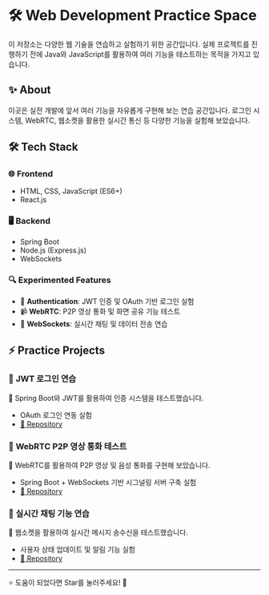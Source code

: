 # 🛠 Web Development Practice Space

이 저장소는 다양한 웹 기술을 연습하고 실험하기 위한 공간입니다. 실제 프로젝트를 진행하기 전에 Java와 JavaScript를 활용하여 여러 기능을 테스트하는 목적을 가지고 있습니다.

## ✨ About
이곳은 실전 개발에 앞서 여러 기능을 자유롭게 구현해 보는 연습 공간입니다. 로그인 시스템, WebRTC, 웹소켓을 활용한 실시간 통신 등 다양한 기능을 실험해 보았습니다.

## 🛠 Tech Stack
### 🌐 Frontend
- HTML, CSS, JavaScript (ES6+)
- React.js

### 🖥 Backend
- Spring Boot
- Node.js (Express.js)
- WebSockets

### 🔍 Experimented Features
- 🔑 **Authentication**: JWT 인증 및 OAuth 기반 로그인 실험
- 📹 **WebRTC**: P2P 영상 통화 및 화면 공유 기능 테스트
- 🔄 **WebSockets**: 실시간 채팅 및 데이터 전송 연습

## ⚡ Practice Projects
### 🔐 **JWT 로그인 연습**
🔧 Spring Boot와 JWT를 활용하여 인증 시스템을 테스트했습니다.
- OAuth 로그인 연동 실험
- [📌 Repository](#)

### 📡 **WebRTC P2P 영상 통화 테스트**
📶 WebRTC를 활용하여 P2P 영상 및 음성 통화를 구현해 보았습니다.
- Spring Boot + WebSockets 기반 시그널링 서버 구축 실험
- [📌 Repository](#)

### 💬 **실시간 채팅 기능 연습**
💭 웹소켓을 활용하여 실시간 메시지 송수신을 테스트했습니다.
- 사용자 상태 업데이트 및 알림 기능 실험
- [📌 Repository](#)

---
⭐ 도움이 되었다면 Star를 눌러주세요! 🚀
